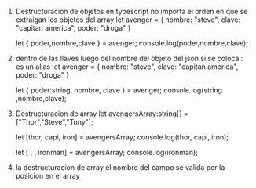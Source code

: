 1) Destructuracion de objetos en typescript no importa el orden en que se extraigan los objetos del array
    let avenger = {
        nombre: "steve",
        clave: "capitan america",
        poder: "droga"
    }

    let { poder,nombre,clave } = avenger;
    console.log(poder,nombre,clave);

2) dentro de las llaves luego del nombre del objeto del json si se coloca : es un alias
    let avenger = {
        nombre: "steve",
        clave: "capitan america",
        poder: "droga"
    }

    let { poder:string, nombre, clave } = avenger;
    console.log(string ,nombre,clave);

3) Destructuracion de array
    let avengersArray:string[] = ["Thor","Steve","Tony"];

    let [thor, capi, iron] = avengersArray;
    console.log(thor, capi, iron);

    let [ , , ironman] = avengersArray;
    console.log(ironman);

4) la destructuracion de array el nombre del campo se valida por la posicion en el array





